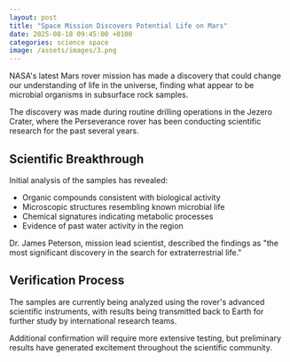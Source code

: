```yaml
---
layout: post
title: "Space Mission Discovers Potential Life on Mars"
date: 2025-08-18 09:45:00 +0100
categories: science space
image: /assets/images/3.png
---
```


NASA's latest Mars rover mission has made a discovery that could change our understanding of life in the universe, finding what appear to be microbial organisms in subsurface rock samples.

The discovery was made during routine drilling operations in the Jezero Crater, where the Perseverance rover has been conducting scientific research for the past several years.

## Scientific Breakthrough

Initial analysis of the samples has revealed:

- Organic compounds consistent with biological activity
- Microscopic structures resembling known microbial life
- Chemical signatures indicating metabolic processes
- Evidence of past water activity in the region

Dr. James Peterson, mission lead scientist, described the findings as "the most significant discovery in the search for extraterrestrial life."

## Verification Process

The samples are currently being analyzed using the rover's advanced scientific instruments, with results being transmitted back to Earth for further study by international research teams.

Additional confirmation will require more extensive testing, but preliminary results have generated excitement throughout the scientific community.
